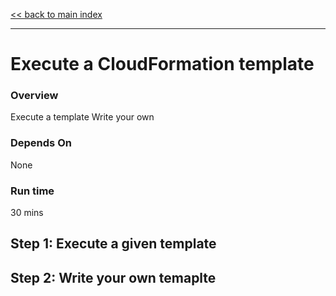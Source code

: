 <link rel='stylesheet' href='assets/css/main.css'/>

[<< back to main index](README.md)

---

# Execute a CloudFormation template

### Overview
Execute a template
Write your own

### Depends On
None

### Run time
30 mins


## Step 1: Execute a given template

## Step 2: Write your own temaplte

